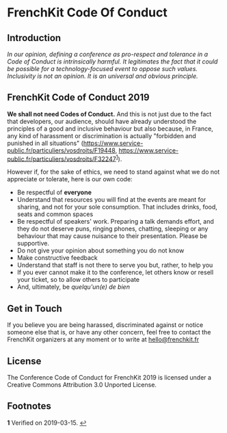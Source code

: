 # FrenchKit Code Of Conduct

## Introduction

_In our opinion, defining a conference as pro-respect and tolerance in a Code of Conduct is intrinsically harmful. It legitimates the fact that it could be possible for a technology-focused event to oppose such values. Inclusivity is *not* an opinion. It is an universal and obvious principle._

## FrenchKit Code of Conduct 2019

**We shall not need Codes of Conduct.** And this is not just due to the fact that developers, our audience, should have already understood the principles of a good and inclusive behaviour but also because, in France, any kind of harassment or discrimination is actually "forbidden and punished in all situations" (https://www.service-public.fr/particuliers/vosdroits/F19448, https://www.service-public.fr/particuliers/vosdroits/F32247<sup name="a1">[1](#f1)</sup>).

However if, for the sake of ethics, we need to stand against what we do not appreciate or tolerate, here is our own code:
- Be respectful of **everyone**
- Understand that resources you will find at the events are meant for sharing, and not for your sole consumption. That includes drinks, food, seats and common spaces
- Be respectful of speakers' work. Preparing a talk demands effort, and they do not deserve puns, ringing phones, chatting, sleeping or any behaviour that may cause nuisance to their presentation. Please be supportive.
- Do not give your opinion about something you do not know
- Make constructive feedback
- Understand that staff is not there to serve you but, rather, to help you
- If you ever cannot make it to the conference, let others know or resell your ticket, so to allow others to participate
- And, ultimately, be _quelqu'un(e) de bien_

## Get in Touch

If you believe you are being harassed, discriminated against or notice someone else that is, or have any other concern, feel free to contact the FrenchKit organizers at any moment or to write at hello@frenchkit.fr

## License

The Conference Code of Conduct for FrenchKit 2019 is licensed under a Creative Commons Attribution 3.0 Unported License.

## Footnotes

<b id="f1">1</b> Verified on 2019-03-15. [↩](#a1)
